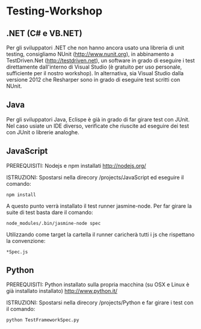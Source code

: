 Testing-Workshop
================

.NET (C# e VB.NET)
----------

Per gli sviluppatori .NET che non hanno ancora usato una libreria di unit testing, consigliamo NUnit (http://www.nunit.org), in abbinamento a TestDriven.Net (http://testdriven.net), un software in grado di eseguire i test direttamente dall'interno di Visual Studio (è gratuito per uso personale, sufficiente per il nostro workshop).
In alternativa, sia Visual Studio dalla versione 2012 che Resharper sono in grado di eseguire test scritti con NUnit.

Java
----------

Per gli sviluppatori Java, Eclispe è già in grado di far girare test con JUnit. Nel caso usiate un IDE diverso, verificate che riuscite ad eseguire dei test con JUnit o librerie analoghe.

JavaScript
----------

PREREQUISITI:
Nodejs e npm installati http://nodejs.org/

ISTRUZIONI:
Spostarsi nella direcory /projects/JavaScript ed eseguire il comando:

	npm install

A questo punto verrà installato il test runner jasmine-node. Per far girare la suite di test basta dare il comando:

	node_modules/.bin/jasmine-node spec

Utilizzando come target la cartella il runner caricherà tutti i js che rispettano la convenzione:

	*Spec.js

Python
------

PREREQUISITI:
Python installato sulla propria macchina (su OSX e Linux è già installato installato) http://www.python.it/

ISTRUZIONI:
Spostarsi nella direcory /projects/Python e far girare i test con il comando:

	python TestFrameworkSpec.py

